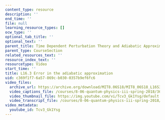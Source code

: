 ```yaml
---
content_type: resource
description: ''
end_time: ''
file: null
learning_resource_types: []
ocw_type: ''
optional_tab_title: ''
optional_text: ''
parent_title: Time Dependent Perturbation Theory and Adiabatic Approximation
parent_type: CourseSection
related_resources_text: ''
resource_index_text: ''
resourcetype: Video
start_time: ''
title: L16.3 Error in the adiabatic approximation
uid: c369f1f7-6a57-869c-b030-0357b9ef6fc6
video_files:
  archive_url: https://archive.org/download/MIT8.06S18/MIT8_06S18_L16S3_300k.mp4
  video_captions_file: /courses/8-06-quantum-physics-iii-spring-2018/36ab282d453e5beab604656bf2606694_Tcv3_Gk1Ysg.vtt
  video_thumbnail_file: https://img.youtube.com/vi/Tcv3_Gk1Ysg/default.jpg
  video_transcript_file: /courses/8-06-quantum-physics-iii-spring-2018/a0149a64aa5ab9e764acaab85288d346_Tcv3_Gk1Ysg.pdf
video_metadata:
  youtube_id: Tcv3_Gk1Ysg
---
```


